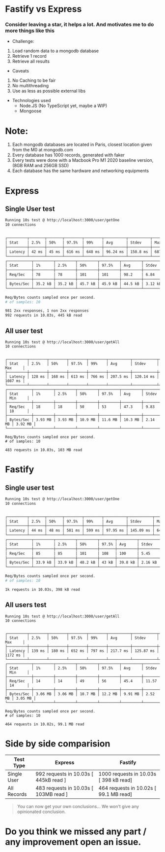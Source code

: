 # Fastify vs Express

### Consider leaving a star, it helps a lot. And motivates me to do more things like this

- Challenge: 

1. Load random data to a mongodb database
2. Retrieve 1 record
3. Retrieve all results

- Caveats

1. No Caching to be fair
2. No multithreading
3. Use as less as possible external libs


- Technologies used
  - Node.JS (No TypeScript yet, maybe a WIP)
  - Mongoose

# Note:
  1. Each mongodb databases are located in Paris, closest location given from the M0 at mongodb.com
  2. Every database has 1000 records, generated with faker
  3. Every tests were done with a Macbook Pro M1 2020 baseline version, (8GB RAM and 256GB SSD)
  4. Each database has the same hardware and networking equipments


# Express 

## Single User test
```bash
Running 10s test @ http://localhost:3000/user/getOne
10 connections


┌─────────┬───────┬───────┬────────┬────────┬──────────┬──────────┬────────┐
│ Stat    │ 2.5%  │ 50%   │ 97.5%  │ 99%    │ Avg      │ Stdev    │ Max    │
├─────────┼───────┼───────┼────────┼────────┼──────────┼──────────┼────────┤
│ Latency │ 42 ms │ 45 ms │ 616 ms │ 648 ms │ 96.24 ms │ 150.8 ms │ 687 ms │
└─────────┴───────┴───────┴────────┴────────┴──────────┴──────────┴────────┘
┌───────────┬─────────┬─────────┬─────────┬─────────┬─────────┬─────────┬─────────┐
│ Stat      │ 1%      │ 2.5%    │ 50%     │ 97.5%   │ Avg     │ Stdev   │ Min     │
├───────────┼─────────┼─────────┼─────────┼─────────┼─────────┼─────────┼─────────┤
│ Req/Sec   │ 78      │ 78      │ 101     │ 101     │ 98.2    │ 6.84    │ 78      │
├───────────┼─────────┼─────────┼─────────┼─────────┼─────────┼─────────┼─────────┤
│ Bytes/Sec │ 35.2 kB │ 35.2 kB │ 45.7 kB │ 45.9 kB │ 44.5 kB │ 3.12 kB │ 35.2 kB │
└───────────┴─────────┴─────────┴─────────┴─────────┴─────────┴─────────┴─────────┘

Req/Bytes counts sampled once per second.
# of samples: 10

981 2xx responses, 1 non 2xx responses
992 requests in 10.03s, 445 kB read
```

## All user test
```
Running 10s test @ http://localhost:3000/user/getAll
10 connections


┌─────────┬────────┬────────┬────────┬────────┬──────────┬───────────┬─────────┐
│ Stat    │ 2.5%   │ 50%    │ 97.5%  │ 99%    │ Avg      │ Stdev     │ Max     │
├─────────┼────────┼────────┼────────┼────────┼──────────┼───────────┼─────────┤
│ Latency │ 128 ms │ 168 ms │ 613 ms │ 766 ms │ 207.5 ms │ 120.14 ms │ 1087 ms │
└─────────┴────────┴────────┴────────┴────────┴──────────┴───────────┴─────────┘
┌───────────┬─────────┬─────────┬─────────┬─────────┬─────────┬─────────┬─────────┐
│ Stat      │ 1%      │ 2.5%    │ 50%     │ 97.5%   │ Avg     │ Stdev   │ Min     │
├───────────┼─────────┼─────────┼─────────┼─────────┼─────────┼─────────┼─────────┤
│ Req/Sec   │ 18      │ 18      │ 50      │ 53      │ 47.3    │ 9.83    │ 18      │
├───────────┼─────────┼─────────┼─────────┼─────────┼─────────┼─────────┼─────────┤
│ Bytes/Sec │ 3.93 MB │ 3.93 MB │ 10.9 MB │ 11.6 MB │ 10.3 MB │ 2.14 MB │ 3.92 MB │
└───────────┴─────────┴─────────┴─────────┴─────────┴─────────┴─────────┴─────────┘

Req/Bytes counts sampled once per second.
# of samples: 10

483 requests in 10.03s, 103 MB read
```

# Fastify
## Single user test

```bash
Running 10s test @ http://localhost:3000/user/getOne
10 connections


┌─────────┬───────┬───────┬────────┬────────┬──────────┬───────────┬────────┐
│ Stat    │ 2.5%  │ 50%   │ 97.5%  │ 99%    │ Avg      │ Stdev     │ Max    │
├─────────┼───────┼───────┼────────┼────────┼──────────┼───────────┼────────┤
│ Latency │ 44 ms │ 48 ms │ 581 ms │ 599 ms │ 97.95 ms │ 145.09 ms │ 643 ms │
└─────────┴───────┴───────┴────────┴────────┴──────────┴───────────┴────────┘
┌───────────┬─────────┬─────────┬─────────┬───────┬─────────┬─────────┬─────────┐
│ Stat      │ 1%      │ 2.5%    │ 50%     │ 97.5% │ Avg     │ Stdev   │ Min     │
├───────────┼─────────┼─────────┼─────────┼───────┼─────────┼─────────┼─────────┤
│ Req/Sec   │ 85      │ 85      │ 101     │ 108   │ 100     │ 5.45    │ 85      │
├───────────┼─────────┼─────────┼─────────┼───────┼─────────┼─────────┼─────────┤
│ Bytes/Sec │ 33.9 kB │ 33.9 kB │ 40.2 kB │ 43 kB │ 39.8 kB │ 2.16 kB │ 33.9 kB │
└───────────┴─────────┴─────────┴─────────┴───────┴─────────┴─────────┴─────────┘

Req/Bytes counts sampled once per second.
# of samples: 10

1k requests in 10.03s, 398 kB read
```
## All users test
```
Running 10s test @ http://localhost:3000/user/getAll
10 connections


┌─────────┬────────┬────────┬────────┬────────┬──────────┬───────────┬─────────┐
│ Stat    │ 2.5%   │ 50%    │ 97.5%  │ 99%    │ Avg      │ Stdev     │ Max     │
├─────────┼────────┼────────┼────────┼────────┼──────────┼───────────┼─────────┤
│ Latency │ 139 ms │ 180 ms │ 652 ms │ 797 ms │ 217.7 ms │ 125.87 ms │ 1172 ms │
└─────────┴────────┴────────┴────────┴────────┴──────────┴───────────┴─────────┘
┌───────────┬─────────┬─────────┬─────────┬─────────┬─────────┬─────────┬─────────┐
│ Stat      │ 1%      │ 2.5%    │ 50%     │ 97.5%   │ Avg     │ Stdev   │ Min     │
├───────────┼─────────┼─────────┼─────────┼─────────┼─────────┼─────────┼─────────┤
│ Req/Sec   │ 14      │ 14      │ 49      │ 56      │ 45.4    │ 11.57   │ 14      │
├───────────┼─────────┼─────────┼─────────┼─────────┼─────────┼─────────┼─────────┤
│ Bytes/Sec │ 3.06 MB │ 3.06 MB │ 10.7 MB │ 12.2 MB │ 9.91 MB │ 2.52 MB │ 3.05 MB │
└───────────┴─────────┴─────────┴─────────┴─────────┴─────────┴─────────┴─────────┘

Req/Bytes counts sampled once per second.
# of samples: 10

464 requests in 10.02s, 99.1 MB read
```

# Side by side comparision

| Test Type   | Express | Fastify |
|-------------|---------|---------|
| Single User | 992 requests in 10.03s [ 445kB read ] | 1000 requests in 10.03s [ 398 kB read]        |
| All Records | 483 requests in 10.03s [ 103MB read ] | 464 requests in 10.02s [ 99.1 MB read]        |


> You can now get your own conclusions... We won't give any opinionated conclusion.

# Do you think we missed any part / any improvement open an issue.
